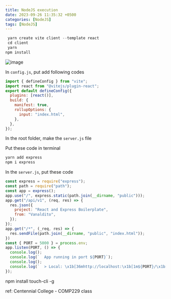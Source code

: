 ```yaml
---
title: NodeJS execution
date: 2023-09-26 11:35:32 +0500
categories: [NodeJS]
tags: [NodeJS]
---
```


```javascript
 yarn create vite client --template react
 cd client
 yarn
npm install
```

![image](https://github.com/jaekk9916/jaekk9916.github.io/assets/96701717/295131c8-4d17-4739-ae02-a34ebd1dfba0)

In `config.js`, put add following codes

```javascript
import { defineConfig } from "vite";
import react from "@vitejs/plugin-react";
export default defineConfig({
  plugins: [react()],
  build: {
    manifest: true,
    rollupOptions: {
      input: "index.html",
    },
  },
});
```

In the root folder, make the `server.js` file

Put these code in terminal
```javascript
yarn add express
npm i express 
```

In the `server.js`, put these code
```javascript
const express = require("express");
const path = require("path");
const app = express();
app.use("/", express.static(path.join(__dirname, "public")));
app.get("/api/v1", (req, res) => {
  res.json({
    project: "React and Express Boilerplate",
    from: "Vanaldito",
  });
});
app.get("/*", (_req, res) => {
  res.sendFile(path.join(__dirname, "public", "index.html"));
})
const { PORT = 5000 } = process.env;
app.listen(PORT, () => {
  console.log();
  console.log(`  App running in port ${PORT}`);
  console.log();
  console.log(`  > Local: \x1b[36mhttp://localhost:\x1b[1m${PORT}/\x1b[0m`);
});
```


npm install touch-cli -g


ref: Centennial College - COMP229 class
